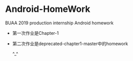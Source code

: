 # Android-HomeWork
BUAA 2019 production internship Android homework

- 第一次作业是Chapter-1

- 第二次作业是deprecated-chapter1-master中的homework

    ^_^
